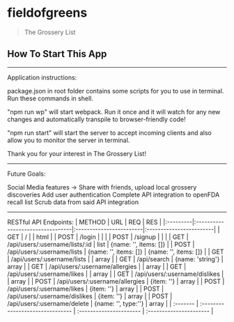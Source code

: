 # fieldofgreens

> The Grossery List

## How To Start This App

************************************

Application instructions:

package.json in root folder contains some scripts for you to use in terminal. Run these commands in shell.

"npm run wp" will start webpack. Run it once and it will watch for any new changes and automatically transpile to browser-friendly code!

"npm run start" will start the server to accept incoming clients and also allow you to monitor the server in terminal.

Thank you for your interest in The Grossery List!

************************************
Future Goals:

Social Media features -> Share with friends, upload local grossery discoveries
Add user authentication
Complete API integration to openFDA recall list
Scrub data from said API integration

************************************

RESTful API Endpoints:
| METHOD   | URL                              | REQ                     | RES                     |
|:---------|:---------------------------------|:------------------------|:------------------------|
| GET      | /                                |                         | html                    |
| POST     | /login                           |                         |                         |
| POST     | /signup                          |                         |                         |
| GET      | /api/users/:username/lists/:id   | list                    | {name: '', items: []}   |
| POST     | /api/users/:username/lists       | {name: '', items: []}   | {name: '', items: []}   |
| GET      | /api/users/:username/lists       |                         | array                   |
| GET      | /api/search                      | {name: 'string'}        | array                   |
| GET      | /api/users/:username/allergies   |                         | array                   |
| GET      | /api/users/:username/likes       |                         | array                   |
| GET      | /api/users/:username/dislikes    |                         | array                   |
| POST     | /api/users/:username/allergies   | {item: ''}              | array                   |
| POST     | /api/users/:username/likes       | {item: ''}              | array                   |
| POST     | /api/users/:username/dislikes    | {item: ''}              | array                   |
| POST     | /api/users/:username/delete      | {name: '', type:''}     | array                   |
| :------- | :------------------------------- | :---------------------- | :---------------------- |


